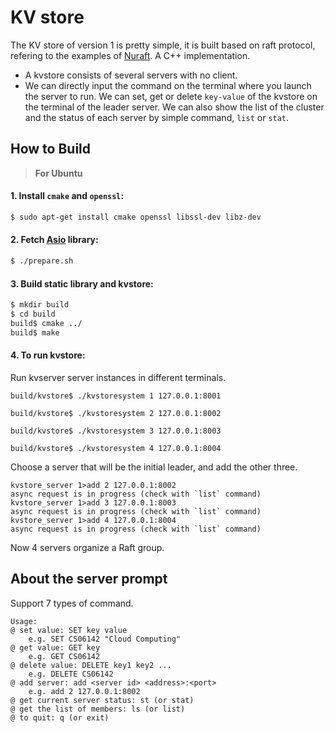 # KV store

The KV store of version 1 is pretty simple, it is built based on raft protocol, refering to the examples of [Nuraft](https://github.com/eBay/NuRaft). A C++ implementation.

- A kvstore consists of several servers  with no client.
- We can directly input the command on the terminal where you launch the server to run. We can set, get or delete `key-value`  of the kvstore on the terminal of the leader server.  We can also show the list of the cluster and the status of each server by simple command, `list` or `stat`.

## How to Build

> **For Ubuntu**

#### 1. Install `cmake` and `openssl`: ####

```sh
$ sudo apt-get install cmake openssl libssl-dev libz-dev
```

#### 2. Fetch [Asio](https://github.com/chriskohlhoff/asio) library: ####

```sh
$ ./prepare.sh
```
#### 3. Build static library and kvstore: ####

```sh
$ mkdir build
$ cd build
build$ cmake ../
build$ make
```

#### 4. To run kvstore:

Run kvserver server instances in different terminals. 

```shell
build/kvstore$ ./kvstoresystem 1 127.0.0.1:8001
```

```shell
build/kvstore$ ./kvstoresystem 2 127.0.0.1:8002
```

```shell
build/kvstore$ ./kvstoresystem 3 127.0.0.1:8003
```

```shell
build/kvstore$ ./kvstoresystem 4 127.0.0.1:8004
```

Choose a server that will be the initial leader, and add the other three.

```shell
kvstore_server 1>add 2 127.0.0.1:8002
async request is in progress (check with `list` command)
kvstore_server 1>add 3 127.0.0.1:8003
async request is in progress (check with `list` command)
kvstore_server 1>add 4 127.0.0.1:8004
async request is in progress (check with `list` command)
```

Now 4 servers organize a Raft group.

## About the server prompt

Support 7 types of command.

```
Usage:
@ set value: SET key value
	e.g. SET CS06142 "Cloud Computing"
@ get value: GET key
	e.g. GET CS06142
@ delete value: DELETE key1 key2 ...
	e.g. DELETE CS06142
@ add server: add <server id> <address>:<port>
	e.g. add 2 127.0.0.1:8002
@ get current server status: st (or stat)
@ get the list of members: ls (or list)
@ to quit: q (or exit)
```

